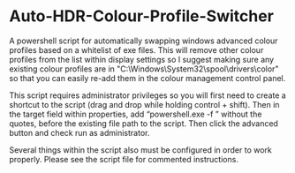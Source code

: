 # Auto-HDR-Colour-Profile-Switcher

A powershell script for automatically swapping windows advanced colour profiles based on a whitelist of exe files. This will remove other colour profiles from the list within display settings so I suggest making sure any existing colour profiles are in "C:\Windows\System32\spool\drivers\color" so that you can easily re-add them in the colour management control panel.

This script requires administrator privileges so you will first need to create a shortcut to the script (drag and drop while holding control + shift). Then in the target field within properties, add “powershell.exe -f ” without the quotes, before the existing file path to the script. Then click the advanced button and check run as administrator.

Several things within the script also must be configured in order to work properly. Please see the script file for commented instructions.


